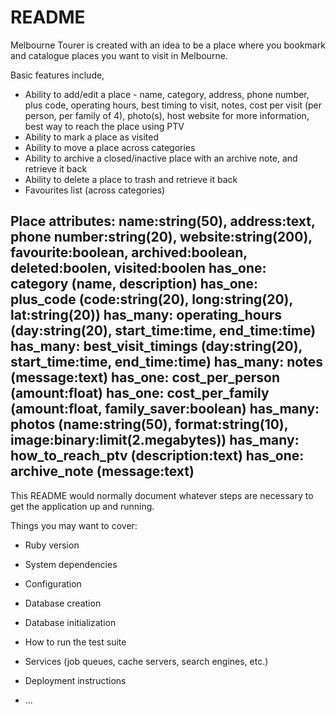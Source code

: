 # README

Melbourne Tourer is created with an idea to be a place where you bookmark and catalogue places you want to visit in Melbourne.

Basic features include,
* Ability to add/edit a place - name, category, address, phone number, plus code, operating hours, best timing to visit, notes, cost per visit (per person, per family of 4), photo(s), host website for more information, best way to reach the place using PTV
* Ability to mark a place as visited
* Ability to move a place across categories
* Ability to archive a closed/inactive place with an archive note, and retrieve it back
* Ability to delete a place to trash and retrieve it back
* Favourites list (across categories)

Place
attributes: name:string(50), address:text, phone number:string(20), website:string(200), favourite:boolean, archived:boolean, deleted:boolen, visited:boolen
has_one: category (name, description)
has_one: plus_code (code:string(20), long:string(20), lat:string(20))
has_many: operating_hours (day:string(20), start_time:time, end_time:time)
has_many: best_visit_timings (day:string(20), start_time:time, end_time:time)
has_many: notes (message:text)
has_one: cost_per_person (amount:float)
has_one: cost_per_family (amount:float, family_saver:boolean)
has_many: photos (name:string(50), format:string(10), image:binary:limit(2.megabytes))
has_many: how_to_reach_ptv (description:text)
has_one: archive_note (message:text)
---

This README would normally document whatever steps are necessary to get the
application up and running.

Things you may want to cover:

* Ruby version

* System dependencies

* Configuration

* Database creation

* Database initialization

* How to run the test suite

* Services (job queues, cache servers, search engines, etc.)

* Deployment instructions

* ...
